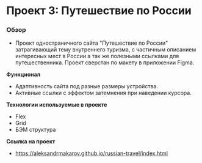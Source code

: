 # Проект 3: Путешествие по России

### Обзор
* Проект одностраничного сайта "Путешествие по России" затрагивающий тему внутреннего туризма, с частичным описанием интересных мест в России а так же полезными ссылками для путешественника. Проект сверстан по макету в приложении Figma.


**Функционал**
* Адаптивность сайта под разные размеры устройства.
* Активные ссылки с эффектом затемнения при наведении курсора.


**Технологии используемые в проекте**
* Flex
* Grid
* БЭМ структура

**Ссылка на проект**
* https://aleksandrmakarov.github.io/russian-travel/index.html 
